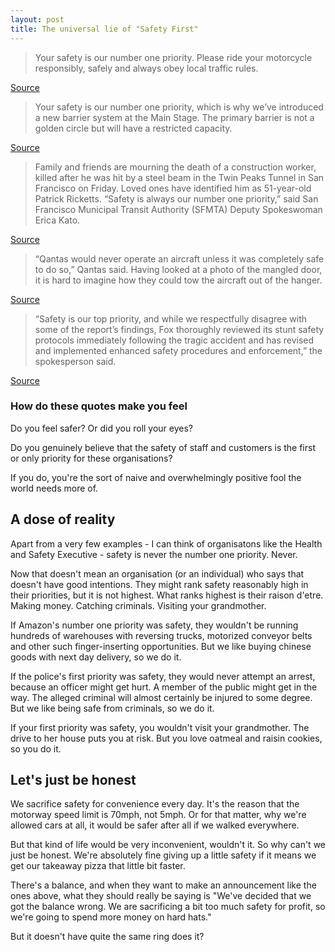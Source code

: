 ```yaml
---
layout: post
title: The universal lie of "Safety First"
---
```


>Your safety is our number one priority. Please ride your motorcycle responsibly, safely and always obey local traffic rules.

[Source](https://cache.tradeinn.com/images/pdf/manuales/eng_akrapovic_manu_S-H10SO7T-HTC.pdf)

>Your safety is our number one priority, which is why we’ve introduced a new barrier system at the Main Stage. The primary barrier is not a golden circle but will have a restricted capacity.

[Source](https://www.instagram.com/p/B1f9zdpF4vZ/)

>Family and friends are mourning the death of a construction worker, killed after he was hit by a steel beam in the Twin Peaks Tunnel in San Francisco on Friday. Loved ones have identified him as 51-year-old Patrick Ricketts. “Safety is always our number one priority,” said San Francisco Municipal Transit Authority (SFMTA) Deputy Spokeswoman Erica Kato.

[Source](https://www.ishn.com/articles/109246-safety-is-our-top-priority)

>“Qantas would never operate an aircraft unless it was completely safe to do so,” Qantas said. Having looked at a photo of the mangled door, it is hard to imagine how they could tow the aircraft out of the hanger.

[Source](https://simpleflying.com/qantas-door-ripped-off/)

>“Safety is our top priority, and while we respectfully disagree with some of the report’s findings, Fox thoroughly reviewed its stunt safety protocols immediately following the tragic accident and has revised and implemented enhanced safety procedures and enforcement,” the spokesperson said.

[Source](https://variety.com/2019/biz/news/worksafe-bc-report-deadpool-2-joi-harris-fox-errors-1203356611/)

### How do these quotes make you feel

Do you feel safer? Or did you roll your eyes?

Do you genuinely believe that the safety of staff and customers is the first or only priority for these organisations?

If you do, you're the sort of naive and overwhelmingly positive fool the world needs more of.

## A dose of reality

Apart from a very few examples - I can think of organisatons like the Health and Safety Executive - safety is never the number one priority. Never.

Now that doesn't mean an organisation (or an individual) who says that doesn't have good intentions. They might rank safety reasonably high in their priorities, but it is not highest. What ranks highest is their raison d'etre. Making money. Catching criminals. Visiting your grandmother.

If Amazon's number one priority was safety, they wouldn't be running hundreds of warehouses with reversing trucks, motorized conveyor belts and other such finger-inserting opportunities. But we like buying chinese goods with next day delivery, so we do it.

If the police's first priority was safety, they would never attempt an arrest, because an officer might get hurt. A member of the public might get in the way. The alleged criminal will almost certainly be injured to some degree. But we like being safe from criminals, so we do it.

If your first priority was safety, you wouldn't visit your grandmother. The drive to her house puts you at risk. But you love oatmeal and raisin cookies, so you do it.

## Let's just be honest

We sacrifice safety for convenience every day. It's the reason that the motorway speed limit is 70mph, not 5mph. Or for that matter, why we're allowed cars at all, it would be safer after all if we walked everywhere.

But that kind of life would be very inconvenient, wouldn't it. So why can't we just be honest. We're absolutely fine giving up a little safety if it means we get our takeaway pizza that little bit faster.

There's a balance, and when they want to make an announcement like the ones above, what they should really be saying is "We've decided that we got the balance wrong. We are sacrificing a bit too much safety for profit, so we're going to spend more money on hard hats."

But it doesn't have quite the same ring does it?
